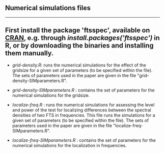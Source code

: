 ## Numerical simulations files

--------------------------------------------------
First install the package 'ftsspec', available on [CRAN](https://cran.r-project.org/web/packages/ftsspec/index.html), e.g.  through *install.packages('ftsspec')* in R, or by downloading the binaries and installing them manually.
--------------------------------------------------

* *grid-density.R*:  runs the numerical simulations for the effect of the gridsize
  for a given set of parameters (to be specified within the file). The sets of
  parameters used in the paper are given in the file
  "grid-density-SIMparameters.R".

* *grid-density-SIMparameters.R* : contains the set of parameters for the
  numerical simulations for the gridsize.

* *localize-freq.R* :  runs the numerical simulations for assessing the level and
  power of the test for localizing differences between the spectral densities
  of two FTS in frequencies. This file runs the simulations 
  for a given set of parameters (to be specified within the file). The sets of
  parameters used in the paper are given in the file
  "localize-freq-SIMparameters.R".

* *localize-freq-SIMparameters.R* : contains the set of parameters for the
  numerical simulations for the localization in frequencies.

